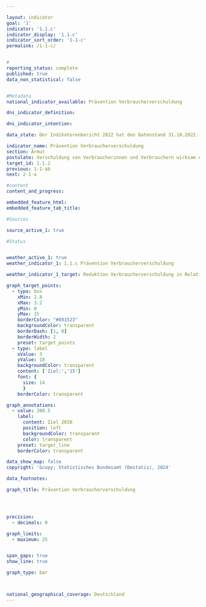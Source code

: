 ```yaml
---

layout: indicator        
goal: '1'        
indicator: '1.1.c'        
indicator_display: '1.1.c'        
indicator_sort_order: '1-1-c'        
permalink: /1-1-c/        


#
reporting_status: complete        
published: true        
data_non_statistical: false        


#Metadata        
national_indicator_available: Prävention Verbraucherverschuldung        

dns_indicator_definition:

dns_indicator_intention:         

data_state: Der Indikatorenbericht 2022 hat den Datenstand 31.10.2022. Die Daten auf dieser Plattform werden regelmäßig aktualisiert, sodass online aktuellere Daten verfügbar sein können als im <a href="https://dns-indikatoren.de/publications_reports/">Indikatorenbericht 2022</a> veröffentlicht.        

indicator_name: Prävention Verbraucherverschuldung          
section: Armut        
postulate: Verschuldung von Verbraucherinnen und Verbrauchern wirksam eindämmen       
target_id: 1.1.2        
previous: 1-1-ab       
next: 2-1-a        

#content         
content_and_progress:        

embedded_feature_html:
embedded_feature_tab_title:        

#Sources        

source_active_1: true

#Status        


weather_active_1: true
weather_indicator_1: 1.1.c Prävention Verbraucherverschuldung

weather_indicator_1_target: Reduktion Verbraucherverschuldung in Relation zum BIP auf 15%

graph_target_points:
  - type: box
    xMin: 2.8
    xMax: 3.2
    yMin: 0
    yMax: 15
    borderColor: "#891523"
    backgroundColor: transparent
    borderDash: [1, 0]
    borderWidth: 2
    preset: target_points
  - type: label
    xValue: 3
    yValue: 18
    backgroundColor: transparent
    content: ['Ziel:','15']
    font: {
      size: 14
      }
    borderColor: transparent

graph_annotations:
  - value: 300.5
    label:
      content: Ziel 2030
      position: left
      backgroundColor: transparent
      color: transparent
    preset: target_line
    borderColor: transparent  

data_show_map: false        
copyright: '&copy; Statistisches Bundesamt (Destatis), 2024'        

data_footnotes:     

graph_title: Prävention Verbraucherverschuldung      




precision:
  - decimals: 0

graph_limits:
  - maximum: 25


span_gaps: true        
show_line: true        

graph_type: bar        



national_geographical_coverage: Deutschland               
---
```

